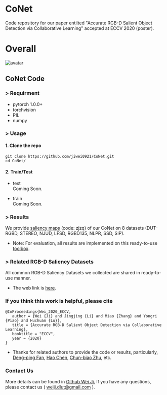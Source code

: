 # CoNet
Code repository for our paper entilted "Accurate RGB-D Salient Object Detection via Collaborative Learning"  accepted at ECCV 2020 (poster).


# Overall
![avatar](https://github.com/jiwei0921/CoNet/blob/master/overall111.png)


## CoNet Code

### > Requirment
+ pytorch 1.0.0+
+ torchvision
+ PIL
+ numpy

### > Usage
#### 1. Clone the repo
```
git clone https://github.com/jiwei0921/CoNet.git
cd CoNet/
```
 
#### 2. Train/Test
+ test     
Coming Soon.

+ train     
Coming Soon.


### > Results  
We provide [saliency maps](https://pan.baidu.com/s/1CfprRJ7Dw9FWHaTr7va-vA) (code: zjzq) of our CoNet on 8 datasets (DUT-RGBD, STEREO, NJUD, LFSD, RGBD135, NLPR, SSD, SIP).
+ Note:  For evaluation, all results are implemented on this ready-to-use [toolbox](https://github.com/jiwei0921/Saliency-Evaluation-Toolbox).

  
### > Related RGB-D Saliency Datasets
All common RGB-D Saliency Datasets we collected are shared in ready-to-use manner.       
+ The web link is [here](https://github.com/jiwei0921/RGBD-SOD-datasets).


### If you think this work is helpful, please cite
```
@InProceedings{Wei_2020_ECCV,       
   author = {Wei {Ji} and Jingjing {Li} and Miao {Zhang} and Yongri {Piao} and Huchuan {Lu}},   
   title = {Accurate RGB-D Salient Object Detection via Collaborative Learning},     
   booktitle = "ECCV",     
   year = {2020}     
}  
```


+ Thanks for related authors to provide the code or results, particularly, [Deng-ping Fan](http://dpfan.net), [Hao Chen](https://github.com/haochen593), [Chun-biao Zhu](https://github.com/ChunbiaoZhu), etc. 

### Contact Us
More details can be found in [Github Wei Ji.](https://github.com/jiwei0921/CoNet)
If you have any questions, please contact us ( weiji.dlut@gmail.com ).

